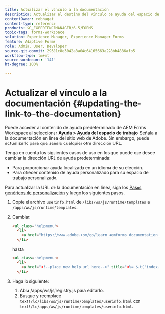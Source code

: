 ```yaml
---
title: Actualizar el vínculo a la documentación
description: Actualizar el destino del vínculo de ayuda del espacio de trabajo en el espacio de AEM Forms para que señale al vínculo de documentación personalizado.
contentOwner: robhagat
content-type: reference
products: SG_EXPERIENCEMANAGER/6.5/FORMS
topic-tags: forms-workspace
solution: Experience Manager, Experience Manager Forms
feature: Adaptive Forms
role: Admin, User, Developer
source-git-commit: 29391c8e3042a8a04c64165663a228bb4886afb5
workflow-type: tm+mt
source-wordcount: '141'
ht-degree: 100%

---
```


# Actualizar el vínculo a la documentación {#updating-the-link-to-the-documentation}

Puede acceder al contenido de ayuda predeterminado de AEM Forms Workspace al seleccionar **Ayuda > Ayuda del espacio de trabajo**. Señala a la documentación en línea del sitio web de Adobe. Sin embargo, puede actualizarlo para que señale cualquier otra dirección URL.

Tenga en cuenta los siguientes casos de uso en los que puede que desee cambiar la dirección URL de ayuda predeterminada:

* Para proporcionar ayuda localizada en un idioma de su elección.
* Para ofrecer contenido de ayuda personalizado para su espacio de trabajo personalizado.

Para actualizar la URL de la documentación en línea, siga los [Pasos genéricos de personalización](/help/forms/using/generic-steps-html-workspace-customization.md) y luego los siguientes pasos.

1. Copie el archivo `userinfo.html` de `/libs/ws/js/runtime/templates` a `/apps/ws/js/runtime/templates`.
1. Cambiar:

   ```html
   <ul class="helpmenu">
     <li>
       <a href="https://www.adobe.com/go/learn_aemforms_documentation_63" title="<%= $.t('index.header.dropdown.WorkspaceHelp')%>" target="_blank"><%= $.t('index.header.dropdown.WorkspaceHelp')%></a>
     </li>
   ```

   hasta

   ```html
   <ul class="helpmenu">
     <li>
       <a href="<!--place new help url here-->" title="<%= $.t('index.header.dropdown.WorkspaceHelp')%>" target="_blank"><%= $.t('index.header.dropdown.WorkspaceHelp')%></a>
     </li>
   ```

1. Haga lo siguiente:

   1. Abra /apps/ws/js/registry.js para editarlo.
   1. Busque y reemplace `text!/lc/libs/ws/js/runtime/templates/userinfo.html` con `text!/lc/apps/ws/js/runtime/templates/userinfo.html`.

